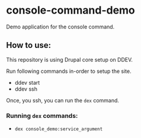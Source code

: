 # console-command-demo
Demo application for the console command.

## How to use:
This repository is using Drupal core setup on DDEV.

Run following commands in-order to setup the site.

- ddev start
- ddev ssh

Once, you ssh, you can run the `dex` command.

### Running `dex` commands:

- `dex console_demo:service_argument`
